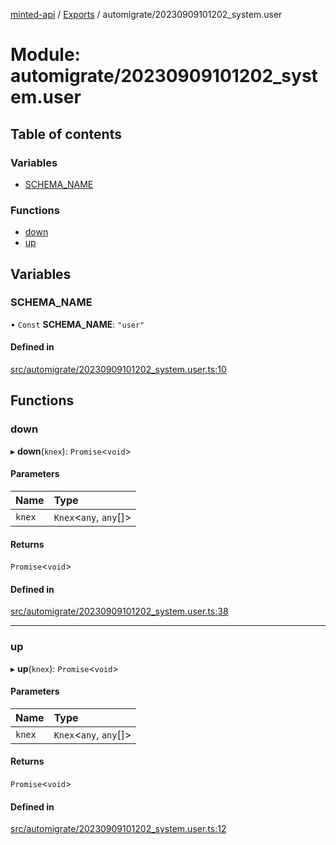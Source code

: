 [minted-api](../README.md) / [Exports](../modules.md) / automigrate/20230909101202\_system.user

# Module: automigrate/20230909101202\_system.user

## Table of contents

### Variables

- [SCHEMA\_NAME](automigrate_20230909101202_system_user.md#schema_name)

### Functions

- [down](automigrate_20230909101202_system_user.md#down)
- [up](automigrate_20230909101202_system_user.md#up)

## Variables

### SCHEMA\_NAME

• `Const` **SCHEMA\_NAME**: ``"user"``

#### Defined in

[src/automigrate/20230909101202_system.user.ts:10](https://github.com/ianzepp/minted-api-ts/blob/05123f2/src/automigrate/20230909101202_system.user.ts#L10)

## Functions

### down

▸ **down**(`knex`): `Promise`<`void`\>

#### Parameters

| Name | Type |
| :------ | :------ |
| `knex` | `Knex`<`any`, `any`[]\> |

#### Returns

`Promise`<`void`\>

#### Defined in

[src/automigrate/20230909101202_system.user.ts:38](https://github.com/ianzepp/minted-api-ts/blob/05123f2/src/automigrate/20230909101202_system.user.ts#L38)

___

### up

▸ **up**(`knex`): `Promise`<`void`\>

#### Parameters

| Name | Type |
| :------ | :------ |
| `knex` | `Knex`<`any`, `any`[]\> |

#### Returns

`Promise`<`void`\>

#### Defined in

[src/automigrate/20230909101202_system.user.ts:12](https://github.com/ianzepp/minted-api-ts/blob/05123f2/src/automigrate/20230909101202_system.user.ts#L12)
